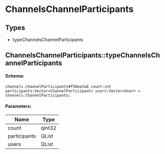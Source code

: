 # ChannelsChannelParticipants

## Types

* typeChannelsChannelParticipants

## ChannelsChannelParticipants::typeChannelsChannelParticipants

#### Schema:

`channels.channelParticipants#f56ee2a8 count:int participants:Vector<ChannelParticipant> users:Vector<User> = channels.ChannelParticipants;`

#### Parameters:

|Name|Type|
|----|----|
|count|qint32|
|participants|QList<ChannelParticipant>|
|users|QList<User>|

